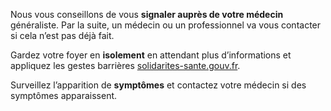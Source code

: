 Nous vous conseillons de vous **signaler auprès de votre
médecin** généraliste.
Par la suite, un médecin ou un professionnel va vous
contacter si cela n’est pas déjà fait.

Gardez votre foyer en **isolement** en attendant plus d’informations
et appliquez les gestes barrières
[solidarites-sante.gouv.fr](https://solidarites-sante.gouv.fr/soins-et-maladies/maladies/maladies-infectieuses/coronavirus/tout-savoir-sur-le-covid-19/article/comment-se-proteger-du-coronavirus-covid-19).

Surveillez l’apparition de **symptômes** et contactez votre médecin si des symptômes apparaissent.
